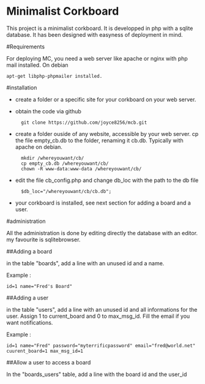 Minimalist Corkboard
====================

This project is a minimalist corkboard. It is developped in php with a sqlite database. It has been designed with easyness of deployment in mind.

#Requirements

For deploying MC, you need a web server like apache or nginx with php mail installed. On debian

    apt-get libphp-phpmailer installed.

#installation

* create a folder or a specific site for your corkboard on your web server.
* obtain the code via github

        git clone https://github.com/joyce8256/mcb.git

* create a folder ouside of any website, accessible by your web server. cp the file empty_cb.db to the folder, renaming it cb.db. Typically with apache on debian.

        mkdir /whereyouwant/cb/
        cp empty_cb.db /whereyouwant/cb/
        chown -R www-data:www-data /whereyouwant/cb/

* edit the file cb_config.php and change db_loc with the path to the db file

        $db_loc="/whereyouwant/cb/cb.db";

* your corkboard is installed, see next section for adding a board and a user. 

#administration

All the administration is done by editing directly the database with an editor. my favourite is sqlitebrowser.

##Adding a board

in the table "boards", add a line with an unused id and a name.

Example :

    id=1 name="Fred's Board"

##Adding a user

in the table "users", add a line with an unused id and all informations for the user. Assign 1 to current_board and 0 to max_msg_id. Fill the email if you want notifications.

Example :

    id=1 name="Fred" password="myterrificpassword" email="fred@world.net" cuurent_board=1 max_msg_id=1

##Allow a user to access a board

In the "boards_users" table, add a line with the board id and the user_id
    
